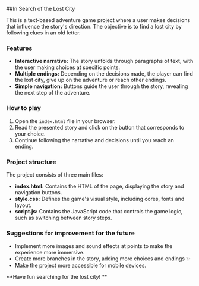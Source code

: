 ##In Search of the Lost City   

This is a text-based adventure game project where a user makes decisions that influence the story's direction. The objective is to find a lost city by following clues in an old letter.

### Features

- **Interactive narrative:** The story unfolds through paragraphs of text, with the user making choices at specific points.
- **Multiple endings:** Depending on the decisions made, the player can find the lost city, give up on the adventure or reach other endings.
- **Simple navigation:** Buttons guide the user through the story, revealing the next step of the adventure.

### How to play

1. Open the `index.html` file in your browser.
2. Read the presented story and click on the button that corresponds to your choice.
3. Continue following the narrative and decisions until you reach an ending.

### Project structure

The project consists of three main files:

- **index.html:** Contains the HTML of the page, displaying the story and navigation buttons.
- **style.css:** Defines the game's visual style, including cores, fonts and layout.
- **script.js:** Contains the JavaScript code that controls the game logic, such as switching between story steps.

### Suggestions for improvement for the future

- Implement more images and sound effects at points to make the experience more immersive.
- Create more branches in the story, adding more choices and endings ✨
- Make the project more accessible for mobile devices.

**Have fun searching for the lost city!   **
